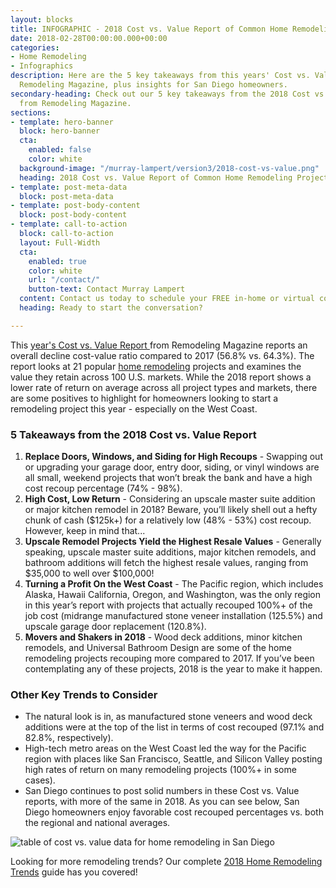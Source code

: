 ```yaml
---
layout: blocks
title: INFOGRAPHIC - 2018 Cost vs. Value Report of Common Home Remodeling Projects
date: 2018-02-28T00:00:00.000+00:00
categories:
- Home Remodeling
- Infographics
description: Here are the 5 key takeaways from this years' Cost vs. Value report from
  Remodeling Magazine, plus insights for San Diego homeowners.
secondary-heading: Check out our 5 key takeaways from the 2018 Cost vs. Value report
  from Remodeling Magazine.
sections:
- template: hero-banner
  block: hero-banner
  cta:
    enabled: false
    color: white
  background-image: "/murray-lampert/version3/2018-cost-vs-value.png"
  heading: 2018 Cost vs. Value Report of Common Home Remodeling Projects
- template: post-meta-data
  block: post-meta-data
- template: post-body-content
  block: post-body-content
- template: call-to-action
  block: call-to-action
  layout: Full-Width
  cta:
    enabled: true
    color: white
    url: "/contact/"
    button-text: Contact Murray Lampert
  content: Contact us today to schedule your FREE in-home or virtual consultation.
  heading: Ready to start the conversation?

---
```

This [year's Cost vs. Value Report ](http://www.remodeling.hw.net/cost-vs-value/2018/) from Remodeling Magazine reports an overall decline cost-value ratio compared to 2017 (56.8% vs. 64.3%). The report looks at 21 popular [home remodeling](/design-build-services-san-diego) projects and examines the value they retain across 100 U.S. markets. While the 2018 report shows a lower rate of return on average across all project types and markets, there are some positives to highlight for homeowners looking to start a remodeling project this year - especially on the West Coast.

### 5 Takeaways from the 2018 Cost vs. Value Report

1. **Replace Doors, Windows, and Siding for High Recoups** - Swapping out or upgrading your garage door, entry door, siding, or vinyl windows are all small, weekend projects that won’t break the bank and have a high cost recoup percentage (74% - 98%).
2. **High Cost, Low Return** - Considering an upscale master suite addition or major kitchen remodel in 2018? Beware, you’ll likely shell out a hefty chunk of cash ($125k+) for a relatively low (48% - 53%) cost recoup. However, keep in mind that...
3. **Upscale Remodel Projects Yield the Highest Resale Values** - Generally speaking, upscale master suite additions, major kitchen remodels, and bathroom additions will fetch the highest resale values, ranging from $35,000 to well over $100,000!
4. **Turning a Profit On the West Coast** - The Pacific region, which includes Alaska, Hawaii California, Oregon, and Washington, was the only region in this year’s report with projects that actually recouped 100%+ of the job cost (midrange manufactured stone veneer installation (125.5%) and upscale garage door replacement (120.8%).
5. **Movers and Shakers in 2018** - Wood deck additions, minor kitchen remodels, and Universal Bathroom Design are some of the home remodeling projects recouping more compared to 2017. If you’ve been contemplating any of these projects, 2018 is the year to make it happen.

### Other Key Trends to Consider

* The natural look is in, as manufactured stone veneers and wood deck additions were at the top of the list in terms of cost recouped (97.1% and 82.8%, respectively).
* High-tech metro areas on the West Coast led the way for the Pacific region with places like San Francisco, Seattle, and Silicon Valley posting high rates of return on many remodeling projects (100%+ in some cases).
* San Diego continues to post solid numbers in these Cost vs. Value reports, with more of the same in 2018. As you can see below, San Diego homeowners enjoy favorable cost recouped percentages vs. both the regional and national averages.

 ![table of cost vs. value data for home remodeling in San Diego](https://res.cloudinary.com/zheisey/image/upload/f_auto,q_auto,dpr_auto/v1610561279/murray-lampert/version3/san-diego-cost-vs-value-data-2018.png "San Diego 2018 Remodeling Cost vs. Value Data")

Looking for more remodeling trends? Our complete [2018 Home Remodeling Trends](/2018-home-remodeling-trends/) guide has you covered!